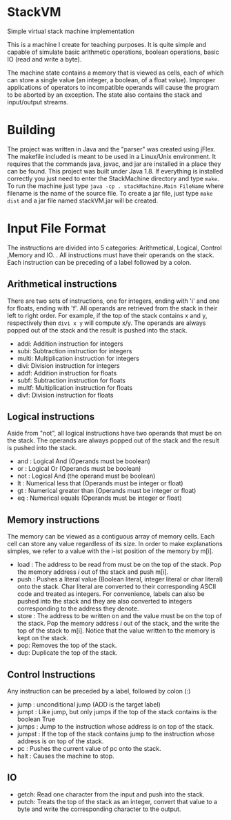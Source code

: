 # StackVM
Simple virtual stack machine implementation

This is a machine I create for teaching purposes. It is quite simple and capable
of simulate basic arithmetic operations, boolean operations, basic IO (read and write a byte).

The machine state contains a memory that is viewed as cells, each of which can store a single value (an integer, a boolean,
of a float value). Improper applications of operators to incompatible operands will cause the program to be aborted by an exception. The state also contains the stack and input/output streams. 

# Building
The project was written in Java and the "parser" was created using jFlex. The makefile included is meant to be used in a Linux/Unix environment. It requires that the commands java, javac, and jar are installed in a place they can be found.
This project was built under Java 1.8.
If everything is installed correctly you just need to enter the StackMachine directory and type `make`. To run
the machine just type `java -cp . stackMachine.Main FileName` where filename is the name of the source file. 
To create a jar file, just type `make dist` and a jar file named stackVM.jar will be created.

# Input File Format

The instructions are divided into 5 categories: Arithmetical, Logical, Control ,Memory and IO. . All instructions must have their operands on the stack. Each 
instruction can be preceding of a label followed by a colon.


## Arithmetical instructions
There are two sets of instructions, one for integers, ending with 'i' and one for floats, ending with 'f'. All operands are retrieved from the stack in their left to right order. For example, if the top of the stack contains x and y, respectively then `divi x y` will compute x/y. The operands are always popped out of the stack and the result is pushed into the stack.

 * addi: Addition instruction  for integers
 * subi: Subtraction instruction for integers
 * multi: Multiplication instruction for integers
 * divi: Division instruction for integers
 * addf: Addition instruction  for floats 
 * subf: Subtraction instruction  for floats
 * multf: Multiplication instruction  for floats
 * divf: Division instruction  for floats

## Logical instructions
Aside from "not", all logical instructions have two operands that must be on the stack.
The operands are always popped out of the stack and the result is pushed into the stack.

 * and : Logical And (Operands must be boolean)
 * or  : Logical Or (Operands must be boolean)
 * not : Logical And (the operand must be boolean)
 * lt : Numerical less that (Operands must be integer or float) 
 * gt : Numerical greater than (Operands must be integer or float)
 * eq : Numerical equals (Operands must be integer or float)

## Memory instructions
The memory can be viewed as a contiguous array of memory cells.  Each cell can store any value regardless of its size.
In order to make explanations simples, we refer to a value with the i-ist position of the memory by m[i].
* load : The address to be read from must be on the top of the stack. Pop the memory address *i* out of the stack and push m[i]. 
* push : Pushes a literal value (Boolean literal, integer literal or char literal) onto the stack. Char literal are converted to their corresponding ASCII code and treated as integers. For convenience, labels can also be pushed into the stack and they are also converted to integers corresponding to the address they denote.
* store : The address to be written on and the value must be on the top of the stack. Pop the memory address *i* out of the stack, and the write the top of the stack to m[i]. Notice that the value written to the memory is kept on the stack.
* pop: Removes the top of the stack.
* dup: Duplicate the top of the stack.

## Control Instructions
Any instruction can be preceded by a label, followed by colon (:) 

* jump   <ADD>: unconditional jump (ADD is the target label)
* jumpt  <ADD>: Like jump, but only jumps if the top of the stack contains is the boolean True
* jumps  : Jump to the instruction whose address is on top of the stack. 
* jumpst : If the top of the stack contains jump to the instruction whose address is on top of the stack. 
* pc : Pushes the current value of pc onto the stack. 
* halt : Causes the machine to stop.

## IO

* getch: Read one character from the input and push into the stack.
* putch: Treats the top of the stack as an integer, convert that value to a byte and write the corresponding character to the output.

